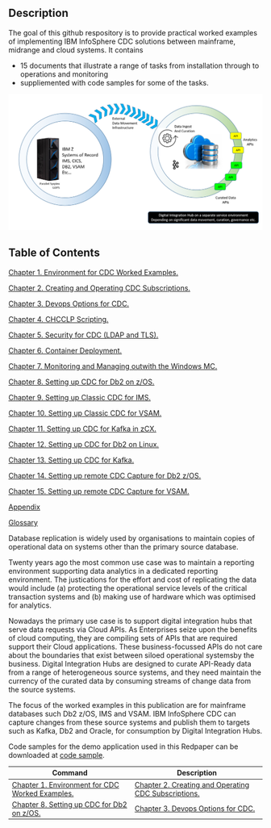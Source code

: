 ## Description

The goal of this github respository is to provide practical worked examples of implementing IBM InfoSphere CDC solutions between mainframe, midrange and cloud systems. 
It contains  

* 15 documents that illustrate a range of tasks from installation through to operations and monitoring
* suppliemented with code samples for some of the  tasks.

<p align="center">
  <img alt="CDC and DIH" src="images/cdc/zdim.png">
</p>

## Table of Contents

[Chapter 1.  Environment for CDC Worked Examples.](C001_environment.md) 

[Chapter 2.  Creating and Operating CDC Subscriptions.](C002_administration.md)

[Chapter 3.  Devops Options for CDC.](C003_devops.md)

[Chapter 4.  CHCCLP Scripting.](C004_chcclp.md)

[Chapter 5.  Security for CDC (LDAP and TLS).](C005_security.md)

[Chapter 6.  Container Deployment.](C006_containers.md)

[Chapter 7.  Monitoring and Managing outwith the Windows MC.](C007_dashboard.md)

[Chapter 8.  Setting up CDC for Db2 on z/OS.](C008_cdcdb2zos.md)

[Chapter 9.  Setting up Classic CDC for IMS.](C009_cdcims.md)

[Chapter 10.  Setting up Classic CDC for VSAM.](C010_vsam.md)

[Chapter 11.  Setting up CDC for Kafka in zCX.](C011_zcx.md)

[Chapter 12.  Setting up CDC for Db2 on Linux.](C012_db2linux.md)

[Chapter 13.  Setting up CDC for Kafka.](C013_kafka.md)

[Chapter 14.  Setting up remote CDC Capture for Db2 z/OS.](C014_rdb2zos.md)

[Chapter 15.  Setting up remote CDC Capture for VSAM.](C015_rvsam.md)

[Appendix](C016_appendix.md)

[Glossary](C017_glossary.md)


Database replication is widely used by organisations to maintain copies of operational data on systems other than the primary source database. 

Twenty years ago the most common use case was to maintain a reporting environment supporting data analytics in a dedicated reporting environment. 
The justications for the effort and cost of replicating the data would include (a) protecting the operational service levels of the critical transaction systems and 
(b) making use of hardware which was optimised for analytics.

Nowadays the primary use case is to support digital integration hubs that serve data requests via Cloud APIs. As Enterprises seize upon the benefits of cloud computing, they 
are compiling sets of APIs that are required support their Cloud applications. These business-focussed APIs do not care about the boundaries that exist between siloed 
operational systemsby the business. Digital Integration Hubs are designed to curate API-Ready data from a range of heterogeneous source systems, and they need maintain the 
currency of the curated data by consuming streams of change data from the source systems.

The focus of the worked examples in this publication are for mainframe databases such Db2 z/OS, IMS and VSAM. IBM InfoSphere CDC can capture changes from these source systems 
and publish them to targets such as Kafka, Db2 and Oracle, for consumption by Digital Integration Hubs.

Code samples for the demo application used in this Redpaper can be downloaded at [code sample](https://github.com/zeditor01/cdc_examples/tree/main/code%20sample).



| Command | Description |
| --- | --- |
| [Chapter 1.  Environment for CDC Worked Examples.](C001_environment.md) | [Chapter 2.  Creating and Operating CDC Subscriptions.](C002_administration.md) |
| [Chapter 8.  Setting up CDC for Db2 on z/OS.](C008_cdcdb2zos.md) | [Chapter 3.  Devops Options for CDC.](C003_devops.md) |